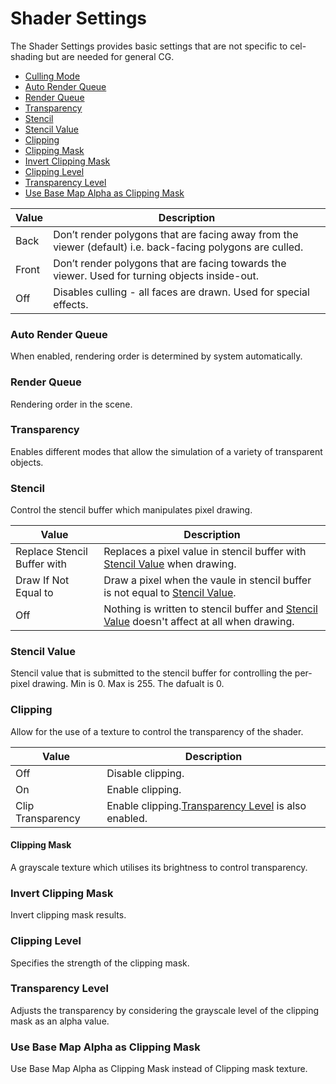 # Shader Settings

The Shader Settings provides basic settings that are not specific to  cel-shading but are needed for general CG.

- [Culling Mode](#culling-Mode)
- [Auto Render Queue](#auto-render-queue)
- [Render Queue](#render-queue)
- [Transparency](#transparency)
- [Stencil](#stencil)
- [Stencil Value](#stencil-value)
- [Clipping](#clipping)
- [Clipping Mask](#clipping-mask)
- [Invert Clipping Mask](#invert-clipping-mask)
- [Clipping Level](#clipping-level)
- [Transparency Level](#transparency-level)
- [Use Base Map Alpha as Clipping Mask](#use-base-map-alpha-as-clipping-mask)

|  Value   |  Description  | 
| ---- | ---- | 
|  Back   |  Don’t render polygons that are facing away from the viewer (default) i.e. back-facing polygons are culled.  |
|  Front  | Don’t render polygons that are facing towards the viewer. Used for turning objects inside-out. |
|  Off  |  Disables culling - all faces are drawn. Used for special effects. |

### Auto Render Queue
When enabled, rendering order is determined by system automatically.

### Render Queue
Rendering order in the scene.

### Transparency
Enables different modes that allow the simulation of a variety of transparent objects.

### Stencil
Control the stencil buffer which manipulates pixel drawing.

|  Value   |  Description  | 
| ---- | ---- | 
|  Replace Stencil Buffer with  | Replaces a pixel value in stencil buffer with [Stencil Value](#stencil-value) when drawing.|
|  Draw If Not Equal to  | Draw a pixel when the vaule in stencil buffer is not equal to [Stencil Value](#stencil-value).|
|  Off  |  Nothing is written to stencil buffer and [Stencil Value](#stencil-value) doesn't affect at all when drawing.|

### Stencil Value
Stencil value that is submitted to the stencil buffer for controlling the per-pixel drawing. Min is 0. Max is 255. The dafualt is 0.

### Clipping
Allow for the use of a texture to control the transparency of the shader.

|  Value   |  Description  | 
| ---- | ---- | 
|  Off | Disable clipping. |
|  On  | Enable clipping. |
|  Clip Transparency  | Enable clipping.[Transparency Level](#transparency-level) is also enabled. |

#### Clipping Mask
A grayscale texture which utilises its brightness to control transparency.

### Invert Clipping Mask
Invert clipping mask results.

### Clipping Level
Specifies the strength of the clipping mask.

### Transparency Level
Adjusts the transparency by considering the grayscale level of the clipping mask as an alpha value.

### Use Base Map Alpha as Clipping Mask
Use Base Map Alpha as Clipping Mask instead of Clipping mask texture.
